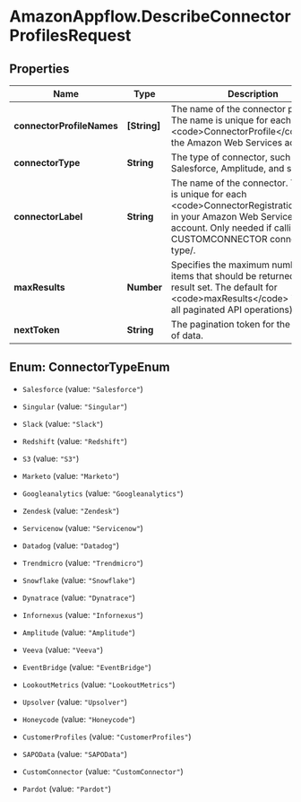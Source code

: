# AmazonAppflow.DescribeConnectorProfilesRequest

## Properties

Name | Type | Description | Notes
------------ | ------------- | ------------- | -------------
**connectorProfileNames** | **[String]** |  The name of the connector profile. The name is unique for each &lt;code&gt;ConnectorProfile&lt;/code&gt; in the Amazon Web Services account.  | [optional] 
**connectorType** | **String** |  The type of connector, such as Salesforce, Amplitude, and so on.  | [optional] 
**connectorLabel** | **String** | The name of the connector. The name is unique for each &lt;code&gt;ConnectorRegistration&lt;/code&gt; in your Amazon Web Services account. Only needed if calling for CUSTOMCONNECTOR connector type/. | [optional] 
**maxResults** | **Number** |  Specifies the maximum number of items that should be returned in the result set. The default for &lt;code&gt;maxResults&lt;/code&gt; is 20 (for all paginated API operations).  | [optional] 
**nextToken** | **String** |  The pagination token for the next page of data.  | [optional] 



## Enum: ConnectorTypeEnum


* `Salesforce` (value: `"Salesforce"`)

* `Singular` (value: `"Singular"`)

* `Slack` (value: `"Slack"`)

* `Redshift` (value: `"Redshift"`)

* `S3` (value: `"S3"`)

* `Marketo` (value: `"Marketo"`)

* `Googleanalytics` (value: `"Googleanalytics"`)

* `Zendesk` (value: `"Zendesk"`)

* `Servicenow` (value: `"Servicenow"`)

* `Datadog` (value: `"Datadog"`)

* `Trendmicro` (value: `"Trendmicro"`)

* `Snowflake` (value: `"Snowflake"`)

* `Dynatrace` (value: `"Dynatrace"`)

* `Infornexus` (value: `"Infornexus"`)

* `Amplitude` (value: `"Amplitude"`)

* `Veeva` (value: `"Veeva"`)

* `EventBridge` (value: `"EventBridge"`)

* `LookoutMetrics` (value: `"LookoutMetrics"`)

* `Upsolver` (value: `"Upsolver"`)

* `Honeycode` (value: `"Honeycode"`)

* `CustomerProfiles` (value: `"CustomerProfiles"`)

* `SAPOData` (value: `"SAPOData"`)

* `CustomConnector` (value: `"CustomConnector"`)

* `Pardot` (value: `"Pardot"`)




